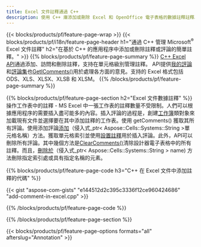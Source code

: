 ```yaml
---
title: Excel 文件註釋通過 C++
description: 使用 C++ 庫添加或刪除 Excel 和 OpenOffice 電子表格的數據註釋註釋。
---
```

{{< blocks/products/pf/feature-page-wrap >}}
{{< blocks/products/pf/i18n/feature-page-header h1="通過 C++ 管理 Microsoft<sup>&reg;</sup> Excel 文件註釋" h2="在基於 C++ 的應用程序中添加或刪除註釋或評論的簡單註釋。" >}}
{{% blocks/products/pf/feature-page-summary %}}
[C++ Excel API](/cells/zh-hant/cpp/)通過添加、訪問和刪除註釋，支持在單元格級別管理註釋。 API提供[我的評論](https://reference.aspose.com/cells/cpp/class/aspose.cells.i_comment)和[評論集](https://reference.aspose.com/cells/cpp/class/aspose.cells.i_comment_collection)也[GetIComments()](https://reference.aspose.com/cells/cpp/class/aspose.cells.i_worksheet#ae7cce5f85b7b25a1e5c58df1b613ca5a)用於處理各方面的意見。支持的 Excel 格式包括 ODS、XLS、XLSX、XLSB 和 XLSM。
{{% /blocks/products/pf/feature-page-summary %}}

{{% blocks/products/pf/feature-page-section h2="Excel 文件數據註釋" %}}
操作工作表中的註釋 - MS Excel 中一張工作表的註釋數量不受限制。人們可以根據應用程序的需要插入盡可能多的內容。插入評論的過程是，創建[工作簿](https://reference.aspose.com/cells/cpp/class/aspose.cells.i_workbook)類對象來加載現有文件並選擇要在其中添加註釋的工作表。使用 getComments() 獲取其所有評論。使用添加評論[添加](https://reference.aspose.com/cells/cpp/class/aspose.cells.i_comment_collection#a3f014415e292fa15c6220e9727dad384)（侵入式_ptr< Aspose::Cells::Systems::String >單元格名稱）方法。獲取單元格索引並使用[設置註釋](https://reference.aspose.com/cells/cpp/class/aspose.cells.i_comment#a791b9d4e9bf3975709a7f93b5db09580)用於插入評論。此外，API可以刪除所有評論。其中幾個方法是[ClearComments()](https://reference.aspose.com/cells/cpp/class/aspose.cells.i_worksheet#ad4e0ea291ae60fc1b5d815e520edc6c3)清除設計器電子表格中的所有註釋。而且，[刪除於](https://reference.aspose.com/cells/cpp/class/aspose.cells.i_worksheet_collection#addabcc7d7d76874694018fb3ba37b72c)（侵入式_ptr< Aspose::Cells::Systems::String > name) 方法刪除指定索引處或具有指定名稱的元素。

{{% blocks/products/pf/feature-page-code h3="C++ 在 Excel 文件中添加註釋的代碼" %}}

{{< gist "aspose-com-gists" "e144512d2c395c3336f12ce960424686" "add-comment-in-excel.cpp" >}}

{{% /blocks/products/pf/feature-page-code %}}

{{% /blocks/products/pf/feature-page-section %}}

{{< blocks/products/pf/feature-page-options formats="all" afterslug="Annotation" >}}
